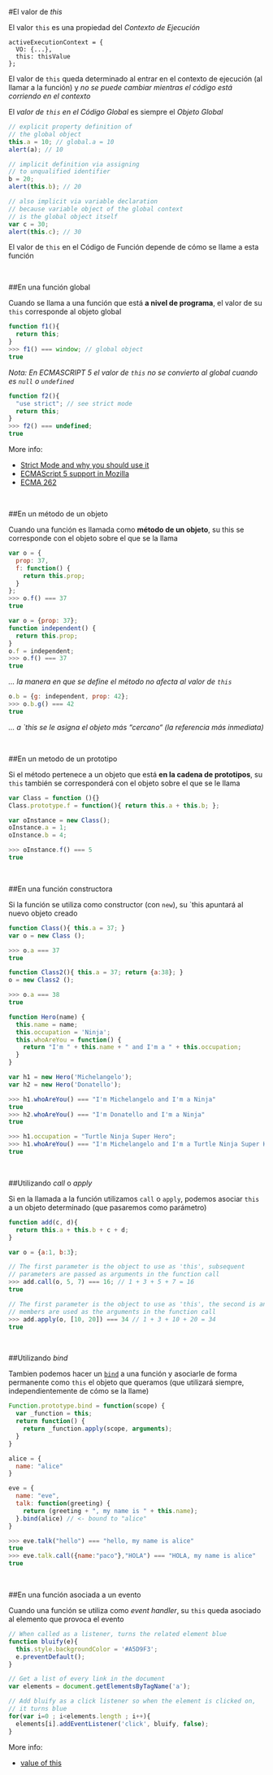 #El valor de _this_

El valor `this` es una propiedad del _Contexto de Ejecución_

```
activeExecutionContext = {
  VO: {...},
  this: thisValue
};
```

El valor de `this` queda determinado al entrar en el contexto de ejecución (al llamar a la
función) y _no se puede cambiar mientras el código está corriendo en el contexto_

El _valor de `this` en el Código Global_ es siempre el _Objeto Global_

```javascript
// explicit property definition of
// the global object
this.a = 10; // global.a = 10
alert(a); // 10

// implicit definition via assigning
// to unqualified identifier
b = 20;
alert(this.b); // 20

// also implicit via variable declaration
// because variable object of the global context
// is the global object itself
var c = 30;
alert(this.c); // 30
```

El valor de `this` en el Código de Función depende de cómo se llame a esta función

<br/>

##En una función global

Cuando se llama a una función que está **a nivel de programa**, el valor de su `this` corresponde al objeto global

```javascript
function f1(){
  return this;
}
>>> f1() === window; // global object
true
```

_Nota: En ECMASCRIPT 5 el valor de `this` no se convierto al global cuando es `null` o `undefined`_

```javascript
function f2(){
  "use strict"; // see strict mode
  return this;
}
>>> f2() === undefined;
true
```

More info:

- [Strict Mode and why you should use it](http://cjihrig.com/blog/javascripts-­‐strict-­‐mode-­‐and-­‐why-­‐you-­‐should-­‐use-­‐it/)
- [ECMAScript 5 support in Mozilla](https://developer.mozilla.org/en/JavaScript/ECMAScript_5_support_in_Mozilla)
- [ECMA 262](http://www.ecma-­‐international.org/publications/files/ECMA-­‐ST/Ecma-­‐262.pdf)

<br/>

##En un método de un objeto

Cuando una función es llamada como **método de un objeto**, su this se corresponde con el objeto sobre el que se la llama

```javascript
var o = {
  prop: 37,
  f: function() {
    return this.prop;
  }
};
>>> o.f() === 37
true
```

```javascript
var o = {prop: 37};
function independent() {
  return this.prop;
}
o.f = independent;
>>> o.f() === 37
true
```

_… la manera en que se define el método no afecta al valor de `this`_

```javascript
o.b = {g: independent, prop: 42};
>>> o.b.g() === 42
true
```

_… a `this se le asigna el objeto más “cercano“ (la referencia más inmediata)_

<br/>

##En un metodo de un prototipo

Si el método pertenece a un objeto que está **en la cadena de prototipos**, su `this` también se corresponderá con el objeto sobre el que se le llama

```javascript
var Class = function (){}
Class.prototype.f = function(){ return this.a + this.b; };

var oInstance = new Class();
oInstance.a = 1;
oInstance.b = 4;

>>> oInstance.f() === 5
true
```

<br/>

##En una función constructora

Si la función se utiliza como constructor (con `new`), su `this apuntará al nuevo objeto creado

```javascript
function Class(){ this.a = 37; }
var o = new Class ();

>>> o.a === 37
true

function Class2(){ this.a = 37; return {a:38}; }
o = new Class2 ();

>>> o.a === 38
true
```

```javascript
function Hero(name) {
  this.name = name;
  this.occupation = 'Ninja';
  this.whoAreYou = function() {
    return "I'm " + this.name + " and I'm a " + this.occupation;
  }
}

var h1 = new Hero('Michelangelo');
var h2 = new Hero('Donatello');

>>> h1.whoAreYou() === "I'm Michelangelo and I'm a Ninja"
true
>>> h2.whoAreYou() === "I'm Donatello and I'm a Ninja"
true

>>> h1.occupation = "Turtle Ninja Super Hero";
>>> h1.whoAreYou() === "I'm Michelangelo and I'm a Turtle Ninja Super Hero"
true
```

<br/>

##Utilizando _call_ o _apply_

Si en la llamada a la función utilizamos `call` o `apply`, podemos asociar `this` a un objeto determinado (que pasaremos como parámetro)

```javascript
function add(c, d){
  return this.a + this.b + c + d;
}

var o = {a:1, b:3};

// The first parameter is the object to use as 'this', subsequent
// parameters are passed as arguments in the function call
>>> add.call(o, 5, 7) === 16; // 1 + 3 + 5 + 7 = 16
true

// The first parameter is the object to use as 'this', the second is an array whose
// members are used as the arguments in the function call
>>> add.apply(o, [10, 20]) === 34 // 1 + 3 + 10 + 20 = 34
true
```

<br/>

##Utilizando _bind_

Tambien podemos hacer un [`bind`](http://www.robertsosinski.com/2009/04/28/binding-­‐scope-­‐in-­‐javascript/) a una función y asociarle de forma permanente como `this` el objeto que queramos (que utilizará siempre, independientemente de cómo se la llame)

```javascript
Function.prototype.bind = function(scope) {
  var _function = this;
  return function() {
    return _function.apply(scope, arguments);
  }
}

alice = {
  name: "alice"
}

eve = {
  name: "eve",
  talk: function(greeting) {
    return (greeting + ", my name is " + this.name);
  }.bind(alice) // <- bound to "alice"
}

>>> eve.talk("hello") === "hello, my name is alice"
true
>>> eve.talk.call({name:"paco"},"HOLA") === "HOLA, my name is alice"
true
```

<br/>

##En una función asociada a un evento

Cuando una función se utiliza como _event handler_, su `this` queda asociado al elemento que provoca el evento

```javascript
// When called as a listener, turns the related element blue
function bluify(e){
  this.style.backgroundColor = '#A5D9F3';
  e.preventDefault();
}

// Get a list of every link in the document
var elements = document.getElementsByTagName('a');

// Add bluify as a click listener so when the element is clicked on,
// it turns blue
for(var i=0 ; i<elements.length ; i++){
  elements[i].addEventListener('click', bluify, false);
}
```

More info:

- [value of this](http://www.quirksmode.org/js/this.html)
